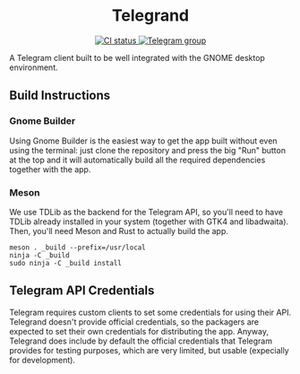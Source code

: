 <h1 align="center">
  Telegrand
</h1>

<p align="center">
  <a href="https://github.com/melix99/telegrand/actions/workflows/ci.yml">
    <img src="https://github.com/melix99/telegrand/actions/workflows/ci.yml/badge.svg" alt="CI status"/>
  </a>
  <a href="https://t.me/telegrandchat">
    <img src="https://img.shields.io/static/v1?label=Chat&message=@telegrandchat&color=blue&logo=telegram" alt="Telegram group">
  </a>
</p>

<!--
<p align="center">
  <img src="data/resources/screenshots/screenshot1.png" alt="Preview"/>
</p>
-->

A Telegram client built to be well integrated with the GNOME desktop environment.

## Build Instructions

### Gnome Builder

Using Gnome Builder is the easiest way to get the app built without even using the terminal: just clone the repository and press the big "Run" button at the top and it will automatically build all the required dependencies together with the app.

### Meson

We use TDLib as the backend for the Telegram API, so you'll need to have TDLib already installed in your system (together with GTK4 and libadwaita). Then, you'll need Meson and Rust to actually build the app.

```shell
meson . _build --prefix=/usr/local
ninja -C _build
sudo ninja -C _build install
```

## Telegram API Credentials

Telegram requires custom clients to set some credentials for using their API. Telegrand doesn't provide official credentials, so the packagers are expected to set their own credentials for distributing the app. Anyway, Telegrand does include by default the official credentials that Telegram provides for testing purposes, which are very limited, but usable (expecially for development).
